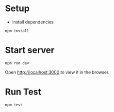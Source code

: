 # Setup
 * install dependencies
```shell
npm install
```



# Start server
```shell
npm run dev
```

Open [http://localhost:3000](http://localhost:3000) to view it in the browser.


# Run Test 
```shell
npm test
```
